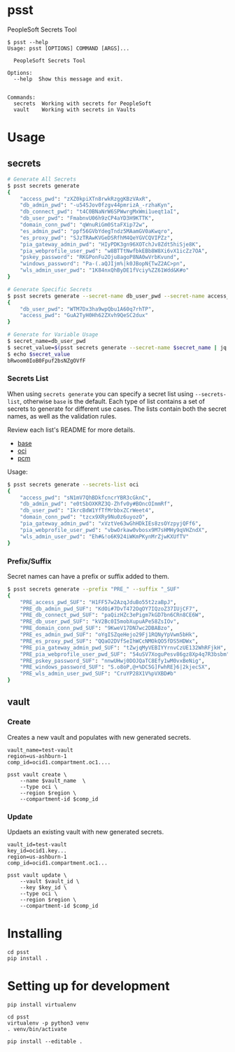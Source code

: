 # psst
PeopleSoft Secrets Tool
```
$ psst --help
Usage: psst [OPTIONS] COMMAND [ARGS]...

  PeopleSoft Secrets Tool

Options:
  --help  Show this message and exit.
  

Commands:
  secrets  Working with secrets for PeopleSoft
  vault    Working with secrets in Vaults
```

# Usage
## secrets
```bash
# Generate All Secrets
$ psst secrets generate
{
    "access_pwd": "zXZ0kpiXTn8rwkRzggKBzVAxR",
    "db_admin_pwd": "-u54SJov0fzgv44pmrizA_-rzhaKyn",
    "db_connect_pwd": "t4C0BNaNrW6SPWwrgMxWmi1ueqt1aI",
    "db_user_pwd": "FmabnvU06h9zCP4aYD3H9KTTK",
    "domain_conn_pwd": "qWnuRiGm0StaFXip72w",
    "es_admin_pwd": "ppf56GVbYdegTndz5MAamGV0aKwqro",
    "es_proxy_pwd": "SJzTRAwKVGeDSRfhM4QeYGVCQVIPZz",
    "pia_gateway_admin_pwd": "HIyPDK3gn96XOTchJv8Zdt5hiSje8K",
    "pia_webprofile_user_pwd": "w8BTTtNwfbkEBb8W8Xi6vX1icZz7OA",
    "pskey_password": "RKGPonFu2Oju8agoP8NA0wVrbKvund",
    "windows_password": "Pa-(.aQJIjm%|k0JBopN{TwZ2AC>pn",
    "wls_admin_user_pwd": "1K84nxQhByDE1fVciy%ZZ61Wdd&K#o"
}

# Generate Specific Secrets
$ psst secrets generate --secret-name db_user_pwd --secret-name access_pwd
{
    "db_user_pwd": "WTM7Dx3ha9wpQbu1A60q7rhTP",
    "access_pwd": "GuA2TyH0Hh62ZXvh9QeSC2dux"
}

# Generate for Variable Usage
$ secret_name=db_user_pwd
$ secret_value=$(psst secrets generate --secret-name $secret_name | jq -r .$secret_name)
$ echo $secret_value
bRwoom0IoB0Fpuf2bsNZgOVfF
```

### Secrets List
When using `secrets generate` you can specify a secret list using `--secrets-list`, otherwise `base` is the default. Each type of list contains a set of secrets to generate for different use cases. The lists contain both the secret names, as well as the validation rules.

Review each list's README for more details.

- [base](./psst/secrets/base)
- [oci](./psst/secrets/oci)
- [pcm](./psst/secrets/pcm)

Usage:

```bash
$ psst secrets generate --secrets-list oci
{
    "access_pwd": "sN1mV7QhBDkfcncrYBR3cGknC",
    "db_admin_pwd": "e0tSbOXKRZ3Q-Zhfv0y#BOncOImmRf",
    "db_user_pwd": "IkrcBdW1YfTfMrbbxZCrWeet4",
    "domain_conn_pwd": "tzcx9XRy9Nu0z6uyozO",
    "pia_gateway_admin_pwd": "xVztVe63wGhHDkIEs8zsOYzpyjQFf6",
    "pia_webprofile_user_pwd": "vbwOrkaw0vbosx9M7sHMHy9qVHZndX",
    "wls_admin_user_pwd": "Eh#&!o6K924iWKmPKynMrZjwKXUfTV"
}
```

### Prefix/Suffix
Secret names can have a prefix or suffix added to them.

```bash
$ psst secrets generate --prefix "PRE_" --suffix "_SUF"
{
    "PRE_access_pwd_SUF": "H1FF57w2AzqJduBo55t2zaBpJ",
    "PRE_db_admin_pwd_SUF": "KdOi#7DvT472OqOY7IQzoZ37IUjCF7",
    "PRE_db_connect_pwd_SUF": "paQizHZc3ePigm7kGD7bn6CRn8CE6W",
    "PRE_db_user_pwd_SUF": "kV2Bc0I5mobXupuAPe58ZsIOv",
    "PRE_domain_conn_pwd_SUF": "9KweV17DN7wc2DBABzo",
    "PRE_es_admin_pwd_SUF": "oYgISZqeHejo29Fj1RQNyYpVwm5bHk",
    "PRE_es_proxy_pwd_SUF": "QQaO2DVfSeIhWCcNMOkQO5fDS5HDWx",
    "PRE_pia_gateway_admin_pwd_SUF": "tZwjqMyVEBIYYrnvCzUE132WhRFjkH",
    "PRE_pia_webprofile_user_pwd_SUF": "54uSV7XoguPesv86gz8Xp4q7R3bsbm",
    "PRE_pskey_password_SUF": "nnwUHwj0DOJQaTC8Efy1wM0vxBeNig",
    "PRE_windows_password_SUF": "S.o8oP,@+%DC5G]FwhRE}6|2kjecSX",
    "PRE_wls_admin_user_pwd_SUF": "CruYP28X1V%pVXBD#b"
}
```

## vault

### Create
Creates a new vault and populates with new generated secrets.

```
vault_name=test-vault
region=us-ashburn-1
comp_id=ocid1.compartment.oc1....

psst vault create \
    --name $vault_name  \
    --type oci \
    --region $region \
    --compartment-id $comp_id
```

### Update
Updaets an existing vault with new generated secrets.

```
vault_id=test-vault
key_id=ocid1.key...
region=us-ashburn-1
comp_id=ocid1.compartment.oc1...

psst vault update \
    --vault $vault_id \ 
    --key $key_id \
    --type oci \
    --region $region \
    --compartment-id $comp_id
```

# Installing
```
cd psst
pip install .
```

# Setting up for development
```
pip install virtualenv 

cd psst
virtualenv -p python3 venv
. venv/bin/activate

pip install --editable .
```

